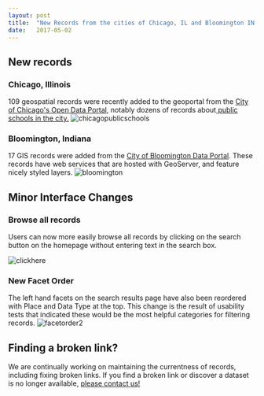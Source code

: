 ```yaml
---
layout: post
title:  "New Records from the cities of Chicago, IL and Bloomington IN, plus Minor Interface Changes"
date:   2017-05-02
---
```


## New records
### Chicago, Illinois
109 geospatial records were recently added to the geoportal from the [City of Chicago's Open Data Portal](https://data.cityofchicago.org/), notably dozens of records about[ public schools in the city.](https://geo.btaa.org/?f%5Bdct_isPartOf_sm%5D%5B%5D=City+of+Chicago+Data+Portal&per_page=100&q=schools&search_field=all_fields)
![chicagopublicschools](https://cloud.githubusercontent.com/assets/2367677/25535967/8a268ce6-2bfe-11e7-8084-aa313497831f.png)

### Bloomington, Indiana
17 GIS records were added from the [City of Bloomington Data Portal](https://data.bloomington.in.gov/organization/city-of-bloomington). These records have web services that are hosted with GeoServer, and feature nicely styled layers.
![bloomington](https://cloud.githubusercontent.com/assets/2367677/25642186/d90b404c-2f5d-11e7-90a1-654efcc27e42.png)

## Minor Interface Changes
### Browse all records
Users can now more easily browse all records by clicking on the search button on the homepage without entering text in the search box.

![clickhere](https://cloud.githubusercontent.com/assets/2367677/25536214/96050410-2bff-11e7-9ffe-eae735ea2965.png)

### New Facet Order
The left hand facets on the search results page have also been reordered with Place and Data Type at the top.  This change is the result of usability tests that indicated these would be the most helpful categories for filtering records.
![facetorder2](https://cloud.githubusercontent.com/assets/2367677/25536581/00108a2c-2c01-11e7-959f-32aa299c85c3.png)

## Finding a broken link?

We are continually working on maintaining the currentness of records, including fixing broken links. If you find a broken link or discover a dataset is no longer available, [please contact us!](https://docs.google.com/a/umn.edu/forms/d/e/1FAIpQLSf6OHrj6YIcn8yNe6sWgQJ_iJfElDZgozUCSdATzePwLqul5Q/viewform)
